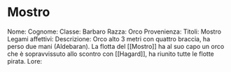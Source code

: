 # Mostro
Nome: 
Cognome: 
Classe: Barbaro
Razza: Orco
Provenienza:
Titoli: Mostro
Legami affettivi: 
Descrizione: Orco alto 3 metri con quattro braccia, ha perso due mani (Aldebaran). La flotta del [[Mostro]] ha al suo capo un orco che è sopravvissuto allo scontro con [[Hagard]], ha riunito tutte le flotte pirata. 
Lore: